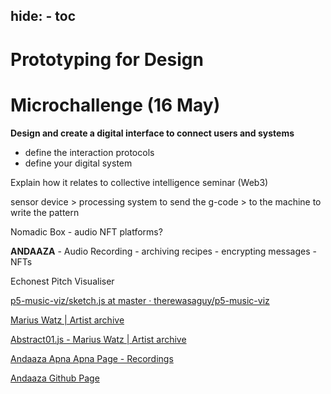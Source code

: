 hide:
    - toc
---

# **Prototyping for Design**

# Microchallenge (16 May)

**Design and create a digital interface to connect users and systems**

- define the interaction protocols
- define your digital system

Explain how it relates to collective intelligence seminar (Web3)

sensor device > processing system to send the g-code > to the machine to write the pattern

Nomadic Box - audio NFT platforms?

**ANDAAZA** - Audio Recording - archiving recipes - encrypting messages - NFTs

[](https://therewasaguy.github.io/p5-music-viz/demos/01d_beat_detect_amplitude/)

Echonest Pitch Visualiser

[p5-music-viz/sketch.js at master · therewasaguy/p5-music-viz](https://github.com/therewasaguy/p5-music-viz/blob/master/demos/08_echonestPitchSegment/sketch.js)

[Marius Watz | Artist archive](http://mariuswatz.com/)

[Abstract01.js - Marius Watz | Artist archive](http://gator3274.temp.domains/~mariuswa/2010/10/27/abstract01-js/)


<a href="https://seherkrishna02.github.io/Andaaza/">Andaaza Apna Apna Page - Recordings</a>

<a href="https://github.com/SeherKrishna02/Andaaza.git">Andaaza Github Page</a>
